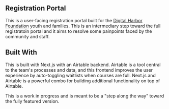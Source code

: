 ## Registration Portal

This is a user-facing registration portal built for the [Digital Harbor Foundation](https://www.digitalharbor.org/) youth and families. This is an intermediary step toward the full registratoin portal and it aims to resolve some painpoints faced by the community and staff.

## Built With

This is built with Next.js with an Airtable backend. Airtable is a tool central to the team's processes and data, and this frontend improves the user experience by auto-toggling waitlists when courses are full. Next.js and Airtable is a powerful combo for building additional functionality on top of Airtable.

This is a work in progress and is meant to be a "step along the way" toward the fully featured version.
